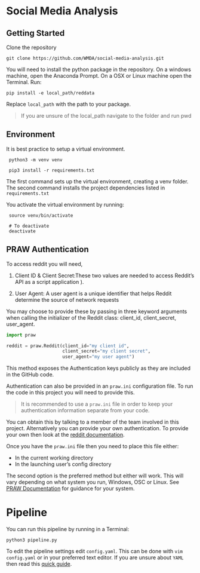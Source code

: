 # Social Media Analysis


## Getting Started

Clone the repository
```command
git clone https://github.com/WMDA/social-media-analysis.git
```
You will need to install the python package in the repository. On a windows machine, open the Anaconda Prompt. On a OSX or Linux machine open the Terminal. Run:

```command
pip install -e local_path/reddata
```
Replace `local_path` with the path to your package.
> If you are unsure of the local_path navigate to the folder and run pwd


## Environment

It is best practice to setup a virtual environment.

```command
 python3 -m venv venv

 pip3 install -r requirements.txt
```
The first command sets up the virtual environment, creating a venv folder.
The second command installs the project dependencies listed in `requirements.txt`


You activate the virtual environment by running:
```command
 source venv/bin/activate

 # To deactivate
 deactivate
```

## PRAW Authentication

To access reddit you will need,

1. Client ID & Client Secret:These two values are needed to access Reddit’s API as a script application ).

2. User Agent:	A user agent is a unique identifier that helps Reddit determine the source of network requests

You may choose to provide these by passing in three keyword arguments when calling the initializer of the Reddit class: client_id, client_secret, user_agent.

```python
import praw

reddit = praw.Reddit(client_id="my client id",
                     client_secret="my client secret",
                     user_agent="my user agent")
```

This method exposes the Authentication keys publicly as they are included in the GitHub code.

Authentication can also be provided in an `praw.ini` configuration file. To run the code in this project you will need to provide this.
> It is recommended to use a `praw.ini` file in order to keep your authentication information separate from your code.

You can obtain this by talking to a member of the team involved in this project.
Alternatively you can provide your own authentication. To provide your own then look at the [reddit documentation](https://github.com/reddit-archive/reddit/wiki/API).

Once you have the `praw.ini` file then you need to place this file either:
* In the current working directory
* In the launching user’s config directory

The second option is the preferred method but either will work. This will vary depending on what system you run, Windows, OSC or Linux. See [PRAW Documentation](https://praw.readthedocs.io/en/latest/getting_started/configuration/prawini.html) for guidance for your system.

# Pipeline

You can run this pipeline by running in a Terminal:

```command
python3 pipeline.py
```
To edit the pipeline settings edit `config.yaml`. This can be done with `vim config.yaml` or in your preferred text editor. If you are unsure about `YAML` then read this [quick guide](https://rollout.io/blog/yaml-tutorial-everything-you-need-get-started/).
